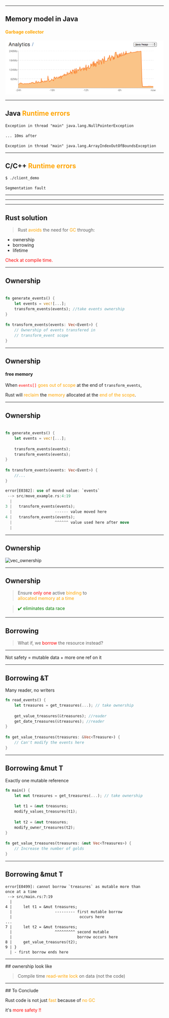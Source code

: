 
<!-- .slide: data-background="/assets/img/safety.gif" -->

---

## Memory model in Java

#### <span style="color:orange">Garbage collector</span>

![cargo logo](/assets/img/gc.png)

---

## Java <span style="color:orange">Runtime errors</span>
```
Exception in thread "main" java.lang.NullPointerException

... 10ms after

Exception in thread "main" java.lang.ArrayIndexOutOfBoundsException
```

---

## C/C++ <span style="color:orange">Runtime errors</span>

```
$ ./client_demo

Segmentation fault
```

---

<!-- .slide: data-background="/assets/img/debuger_rescue.gif" -->


---

<!-- .slide: data-background="/assets/img/dont_want.gif" -->

---

## Rust solution

> Rust <span style="color:orange">avoids</span> the need for <span style="color:orange">GC</span> through:

* ownership 
* borrowing
* lifetime

<span style="color:red">Check at compile time.</span>
<!-- .element: class="fragment" --> 

---


## Ownership

``` rust

fn generate_events() {
    let events = vec![...];
    transform_events(events); //take events ownership
}

fn transform_events(events: Vec<Event>) {
    // Ownership of events transfered in
    // transform_event scope 
} 

```

---

## Ownership

#### free memory

When <span style="color:red">`events[]`</span> <span style="color:orange">goes out of scope</span> at the end of `transform_events`, 

<p>Rust will <span style="color:orange">reclaim</span> the <span style="color:orange">memory</span> allocated at the <span style="color:orange">end of the scope</span>.</p>
 <!-- .element: class="fragment" -->

---

## Ownership

``` rust

fn generate_events() {
    let events = vec![...];

    transform_events(events);
    transform_events(events);
}

fn transform_events(events: Vec<Event>) {
    //...
}

```

``` rust
error[E0382]: use of moved value: `events`
 --> src/move_example.rs:4:19
  |
3 |   transform_events(events);
  |                   ------ value moved here
4 |   transform_events(events);
  |                   ^^^^^^ value used here after move
  |
```

---

## Ownership

![vec_ownership](/assets/img/vec_ownership.png)

---

## Ownership

> Ensure <span style="color:red">only one</span> active <span style="color:orange">binding</span> to  
> <span style="color:orange">allocated memory at a time</span>

>  <span style="color:green">✔️ eliminates data race</span>  <!-- .element: class="fragment" -->

---

## Borrowing

> What if, we <span style="color:red">borrow</span> the resource instead?

---

Not safety = <span>mutable data</span><!-- .element: class="fragment" --><span> + more one ref on it</span><!-- .element: class="fragment" -->

---

## Borrowing &T

Many reader, no writers

``` rust
fn read_events() {
    let treasures = get_treasures(...); // take ownership

    get_value_treasures(&treasures); //reader
    get_date_treasures(&treasures); //reader
}

fn get_value_treasures(treasures: &Vec<Treasure>) {
    // Can't modify the events here
}
```

---

## Borrowing &mut T

Exactly one mutable reference

``` rust
fn main() {
    let mut treasures = get_treasures(...); // take ownership
    
    let t1 = &mut treasures;
    modify_values_treasures(t1);

    let t2 = &mut treasures; 
    modify_owner_treasures(t2);
}

fn get_value_treasures(treasures: &mut Vec<Treasures>) {
    // Increase the number of golds
}
```

---

## Borrowing &mut T

```
error[E0499]: cannot borrow `treasures` as mutable more than 
once at a time
 --> src/main.rs:7:19
  |
4 |     let t1 = &mut treasures;
  |                   --------- first mutable borrow 
  |                              occurs here
...
7 |     let t2 = &mut treasures; 
  |                   ^^^^^^^^^ second mutable 
  |                             borrow occurs here
8 |     get_value_treasures(t2);
9 | }
  | - first borrow ends here
```

---

## ownership look like

> Compile time <span style="color:orange">read-write lock</span> on data (not the code)

---

## To Conclude

<p> Rust code is not just <span style="color:orange">fast</span> because of <span style="color:orange">no GC</span></p>  <!-- .element: class="fragment" -->

<p> it's <span style="color:red">more safety !!</span></p> <!-- .element: class="fragment" -->